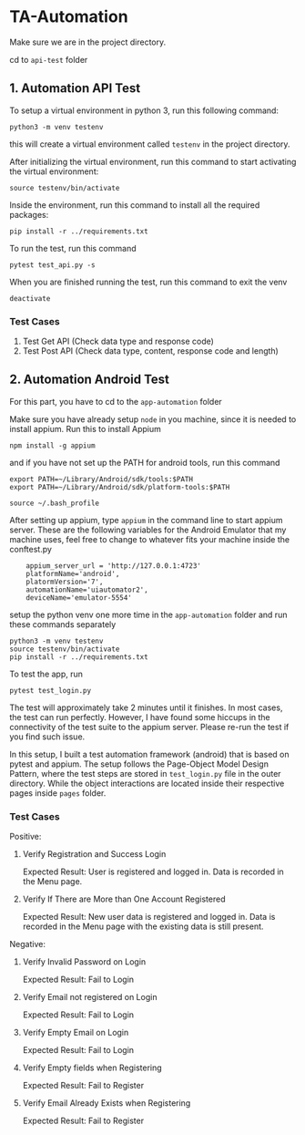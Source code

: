 # TA-Automation

Make sure we are in the project directory.

cd to `api-test` folder

## 1. Automation API Test

To setup a virtual environment in python 3, run this following command:

```
python3 -m venv testenv
```

this will create a virtual environment called `testenv` in the project directory.

After initializing the virtual environment, run this command to start activating the virtual environment:

```
source testenv/bin/activate
```

Inside the environment, run this command to install all the required packages:

```
pip install -r ../requirements.txt
```

To run the test, run this command

```
pytest test_api.py -s
```

When you are finished running the test, run this command to exit the venv

```
deactivate
```

### Test Cases

1. Test Get API (Check data type and response code)
2. Test Post API (Check data type, content, response code and length)

## 2. Automation Android Test

For this part, you have to cd to the `app-automation` folder

Make sure you have already setup `node` in you machine, since it is needed to install appium. Run this to install Appium

```
npm install -g appium
```

and if you have not set up the PATH for android tools, run this command

```
export PATH=~/Library/Android/sdk/tools:$PATH
export PATH=~/Library/Android/sdk/platform-tools:$PATH
```

```
source ~/.bash_profile
```

After setting up appium, type `appium` in the command line to start appium server.
These are the following variables for the Android Emulator that my machine uses, feel free to change to whatever fits your machine inside the conftest.py

```
    appium_server_url = 'http://127.0.0.1:4723'
    platformName='android',
    platormVersion='7',
    automationName='uiautomator2',
    deviceName='emulator-5554'
```

setup the python venv one more time in the `app-automation` folder and run these commands separately

```
python3 -m venv testenv
source testenv/bin/activate
pip install -r ../requirements.txt
```

To test the app, run

```
pytest test_login.py
```

The test will approximately take 2 minutes until it finishes. In most cases, the test can run perfectly. However, I have found some hiccups in the connectivity of the test suite to the appium server. Please re-run the test if you find such issue.

In this setup, I built a test automation framework (android) that is based on pytest and appium. The setup follows the Page-Object Model Design Pattern, where the test steps are stored in `test_login.py` file in the outer directory. While the object interactions are located inside their respective pages inside `pages` folder.

### Test Cases

Positive:

1. Verify Registration and Success Login

   Expected Result: User is registered and logged in. Data is recorded in the Menu page.

2. Verify If There are More than One Account Registered

   Expected Result: New user data is registered and logged in. Data is recorded in the Menu page with the existing data is still present.

Negative:

1. Verify Invalid Password on Login

   Expected Result: Fail to Login

2. Verify Email not registered on Login

   Expected Result: Fail to Login

3. Verify Empty Email on Login

   Expected Result: Fail to Login

4. Verify Empty fields when Registering

   Expected Result: Fail to Register

5. Verify Email Already Exists when Registering

   Expected Result: Fail to Register
